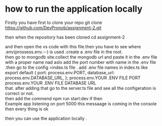 # how to run the application locally

Firstly you have first to clone your repo
git clone https://github.com/DevPronob/assignment-2.git

then when the repository has been cloned
cd assignment-2

and then open the vs code with this file.then you have to see where .env(prossess.env.--) is used .create a .env file in the root. <br> then go to  mongodb site.collect the mongodb url and paste it in the .env file with a proper name 
nad aslo add the port number with name in the .env file .then go to the config >index.ts file . add .env file names in index.ts like <br>
export default {
  port: process.env.PORT,
  database_url: process.env.DATABASE_URL,
};
process.env.YOUR .ENV FILE PORT
process.env.YOUR .ENV FILE DATABASE URL
<br>
that. after adding that go to the server.ts file and see all the configeration is correct or not.<br>
then add the commend 
npm run start:dev
if then <br>
Example app listening on port 5000
this messaage is coming in the console then every thing is ok <br>

then you can use the application locally .

